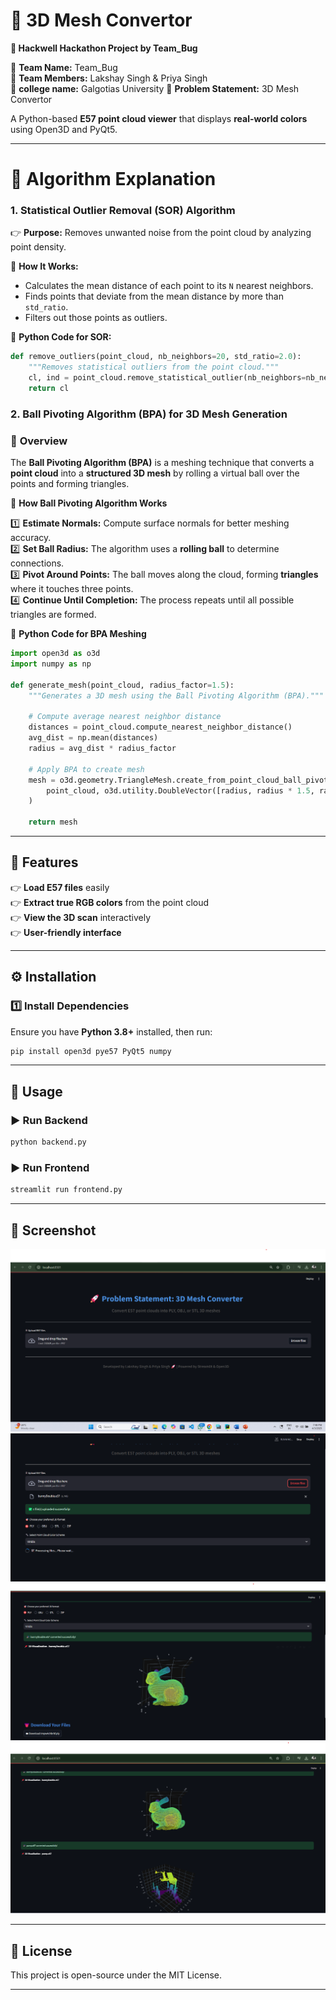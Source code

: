 # 🎨 3D Mesh Convertor  

**🚀 Hackwell Hackathon Project by Team_Bug**  

🔹 **Team Name:** Team_Bug  
🔹 **Team Members:** Lakshay Singh & Priya Singh  
🔹 **college name:** Galgotias University
🔹 **Problem Statement:** 3D Mesh Convertor  

A Python-based **E57 point cloud viewer** that displays **real-world colors** using Open3D and PyQt5.  

---



# 📌 **Algorithm Explanation**  

###  **1. Statistical Outlier Removal (SOR) Algorithm**  
👉 **Purpose:** Removes unwanted noise from the point cloud by analyzing point density.  

🔹 **How It Works:**  
- Calculates the mean distance of each point to its `N` nearest neighbors.  
- Finds points that deviate from the mean distance by more than `std_ratio`.  
- Filters out those points as outliers.  

🔹 **Python Code for SOR:**  

```python
def remove_outliers(point_cloud, nb_neighbors=20, std_ratio=2.0):
    """Removes statistical outliers from the point cloud."""
    cl, ind = point_cloud.remove_statistical_outlier(nb_neighbors=nb_neighbors, std_ratio=std_ratio)
    return cl
```
### **2. Ball Pivoting Algorithm (BPA) for 3D Mesh Generation**

### 🚀 **Overview**  
The **Ball Pivoting Algorithm (BPA)** is a meshing technique that converts a **point cloud** into a **structured 3D mesh** by rolling a virtual ball over the points and forming triangles.  

 🔹 **How Ball Pivoting Algorithm Works**  

1️⃣ **Estimate Normals:** Compute surface normals for better meshing accuracy.  
2️⃣ **Set Ball Radius:** The algorithm uses a **rolling ball** to determine connections.  
3️⃣ **Pivot Around Points:** The ball moves along the cloud, forming **triangles** where it touches three points.  
4️⃣ **Continue Until Completion:** The process repeats until all possible triangles are formed.  

📌 **Python Code for BPA Meshing**  

```python
import open3d as o3d
import numpy as np

def generate_mesh(point_cloud, radius_factor=1.5):
    """Generates a 3D mesh using the Ball Pivoting Algorithm (BPA)."""
    
    # Compute average nearest neighbor distance
    distances = point_cloud.compute_nearest_neighbor_distance()
    avg_dist = np.mean(distances)
    radius = avg_dist * radius_factor

    # Apply BPA to create mesh
    mesh = o3d.geometry.TriangleMesh.create_from_point_cloud_ball_pivoting(
        point_cloud, o3d.utility.DoubleVector([radius, radius * 1.5, radius * 2])
    )
    
    return mesh

```
---

## 🎯 **Features**  
👉 **Load E57 files** easily  
👉 **Extract true RGB colors** from the point cloud  
👉 **View the 3D scan** interactively  
👉 **User-friendly interface**  

---

## ⚙️ **Installation**  

### **1️⃣ Install Dependencies**  
Ensure you have **Python 3.8+** installed, then run:  

```bash
pip install open3d pye57 PyQt5 numpy
```

---

## 🚀 **Usage**
### **▶️ Run Backend**
```bash
python backend.py
```

### **▶️ Run Frontend**
```bash
streamlit run frontend.py
```

---
## 📸 Screenshot 
![3D Mesh Viewer](assets/ss1.png)  
![3D Mesh Viewer](assets/ss2.png)  
![3D Mesh Viewer](assets/ss3.png)
![3D Mesh Viewer](assets/ss4.png)  


---

## 📝 License  
This project is open-source under the MIT License.  

---
